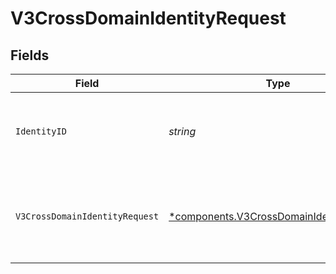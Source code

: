 # V3CrossDomainIdentityRequest


## Fields

| Field                                                                                               | Type                                                                                                | Required                                                                                            | Description                                                                                         | Example                                                                                             |
| --------------------------------------------------------------------------------------------------- | --------------------------------------------------------------------------------------------------- | --------------------------------------------------------------------------------------------------- | --------------------------------------------------------------------------------------------------- | --------------------------------------------------------------------------------------------------- |
| `IdentityID`                                                                                        | *string*                                                                                            | :heavy_check_mark:                                                                                  | A Prove-generated unique ID for a specific identity.                                                |                                                                                                     |
| `V3CrossDomainIdentityRequest`                                                                      | [*components.V3CrossDomainIdentityRequest](../../models/components/v3crossdomainidentityrequest.md) | :heavy_minus_sign:                                                                                  | N/A                                                                                                 | {<br/>"clientRequestId": "71010d88-d0e7-4a24-9297-d1be6fefde81"<br/>}                               |